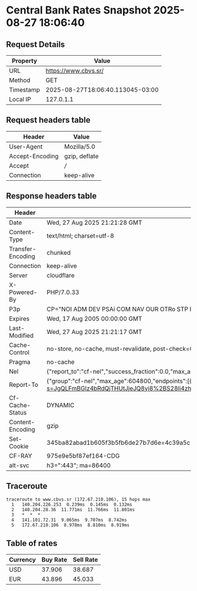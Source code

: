 # Central Bank Rates Snapshot 2025-08-27 18:06:40
## Request Details

| Property | Value |
|----------|-------|
| URL | https://www.cbvs.sr/ |
| Method | GET |
| Timestamp | 2025-08-27T18:06:40.113045-03:00 |
| Local IP | 127.0.1.1 |
    
## Request headers table

| Header | Value |
|--------|-------|
| User-Agent | Mozilla/5.0 |
| Accept-Encoding | gzip, deflate |
| Accept | */* |
| Connection | keep-alive |

    
## Response headers table
| Header | Value |
|--------|-------|
| Date | Wed, 27 Aug 2025 21:21:28 GMT |
| Content-Type | text/html; charset=utf-8 |
| Transfer-Encoding | chunked |
| Connection | keep-alive |
| Server | cloudflare |
| X-Powered-By | PHP/7.0.33 |
| P3p | CP="NOI ADM DEV PSAi COM NAV OUR OTRo STP IND DEM" |
| Expires | Wed, 17 Aug 2005 00:00:00 GMT |
| Last-Modified | Wed, 27 Aug 2025 21:21:17 GMT |
| Cache-Control | no-store, no-cache, must-revalidate, post-check=0, pre-check=0 |
| Pragma | no-cache |
| Nel | {"report_to":"cf-nel","success_fraction":0.0,"max_age":604800} |
| Report-To | {"group":"cf-nel","max_age":604800,"endpoints":[{"url":"https://a.nel.cloudflare.com/report/v4?s=JgQLFmBGIz4bRdQjTHUtJjeJQ8yi8%2BS28li4zh5PpYM0gHKbYvFe%2B2w7Xkje2y2VLbBjoi%2FtVmglVcBamEtL778Al8vi%2FXJuCn05"}]} |
| Cf-Cache-Status | DYNAMIC |
| Content-Encoding | gzip |
| Set-Cookie | 345ba82abad1b605f3b5fb6de27b7d6e=4c39a5c1uurqnm1erb8f97pbn1; HttpOnly; Path=/ |
| CF-RAY | 975e9e5bf87ef164-CDG |
| alt-svc | h3=":443"; ma=86400 |

## Traceroute 

```
traceroute to www.cbvs.sr (172.67.210.106), 15 hops max
  1   140.204.226.253  0.239ms  0.145ms  0.132ms 
  2   140.204.28.36  11.771ms  11.766ms  11.801ms 
  3   *  *  * 
  4   141.101.72.31  9.065ms  9.707ms  8.742ms 
  5   172.67.210.106  8.978ms  8.810ms  8.919ms 

```


## Table of rates

| Currency | Buy Rate | Sell Rate |
|----------|----------|-----------|
| USD | 37.906 | 38.687 |
| EUR | 43.896 | 45.033 |
